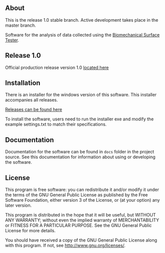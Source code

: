 About
-----

This is the release 1.0 stable branch. Active development takes place in the master branch.

Software for the analysis of data collected using the [Biomechanical Surface Tester](http://www.bioappeng.com/Horse/Horse_home.html).

Release 1.0
-----------

Official production release version 1.0 [located here](https://github.com/bioappeng/biomech-test/releases/tag/v1.0)

Installation
------------

There is an installer for the windows version of this software. This installer
accompanies all releases.

[Releases can be found here](https://github.com/bioappeng/biomech-test/releases/)

To install the software, users need to run the installer exe and modify the
example settings.txt to match their specifications.

Documentation
-------------

Documentation for the software can be found in `docs` folder in the
project source. See this documentation for information about using or developing
the software.

License
-------

This program is free software: you can redistribute it and/or modify
it under the terms of the GNU General Public License as published by
the Free Software Foundation, either version 3 of the License, or
(at your option) any later version.

This program is distributed in the hope that it will be useful,
but WITHOUT ANY WARRANTY; without even the implied warranty of
MERCHANTABILITY or FITNESS FOR A PARTICULAR PURPOSE.  See the
GNU General Public License for more details.

You should have received a copy of the GNU General Public License
along with this program.  If not, see <http://www.gnu.org/licenses/>.
